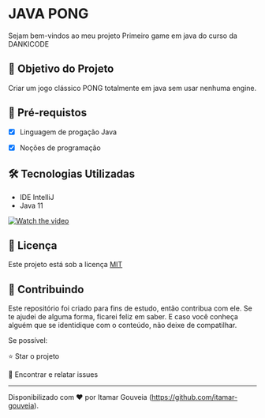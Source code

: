 <h1>JAVA PONG </h1>
<p> Sejam bem-vindos ao meu projeto Primeiro game em java do curso da DANKICODE</p>
<h2>🎯 Objetivo do Projeto</h2>
<p>Criar um jogo clássico PONG totalmente em java sem usar nenhuma engine.</p>

<h2>
🛑 Pré-requistos
</h2>

- [x] Linguagem de progação Java
- [x] Noções de programação


<h2>🛠 Tecnologias Utilizadas</h2>

<ul>
    <li>IDE IntelliJ</li>
    <li>Java 11</li>
</ul>


[![Watch the video](https://play-lh.googleusercontent.com/vA4tG0v4aasE7oIvRIvTkOYTwom07DfqHdUPr6k7jmrDwy_qA_SonqZkw6KX0OXKAdk=w720-h310-rw)](https://www.youtube.com/embed/hVmPgQ-rNJc)

<h2>📜 Licença</h2> 
Este projeto está sob a licença <a href="https://opensource.org/licenses/MIT">MIT</a>
<h2> 🤝 Contribuindo </h2>

Este repositório foi criado para fins de estudo, então contribua com ele. Se te ajudei de alguma forma, ficarei feliz em
saber. E caso você conheça alguém que se identidique com o conteúdo, não deixe de compatilhar.

Se possível:

⭐️ Star o projeto

🐛 Encontrar e relatar issues

------------

Disponibilizado com ♥ por Itamar Gouveia (https://github.com/itamar-gouveia).
